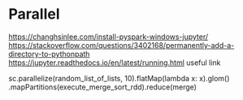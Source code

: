 # Parallel
https://changhsinlee.com/install-pyspark-windows-jupyter/
https://stackoverflow.com/questions/3402168/permanently-add-a-directory-to-pythonpath
https://jupyter.readthedocs.io/en/latest/running.html
useful link



sc.parallelize(random_list_of_lists, 10).flatMap(lambda x: x).glom()                                                      .mapPartitions(execute_merge_sort_rdd).reduce(merge)
